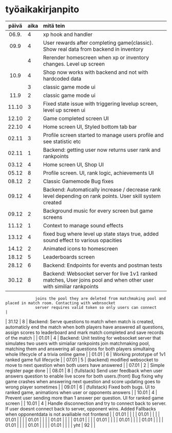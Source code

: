 # työaikakirjanpito

| päivä | aika | mitä tein                                                                                                           |
| :---: | :--- | :------------------------------------------------------------------------------------------------------------------ |
| 06.9. | 4    | xp hook and handler                                                                                                 |
| 09.9  | 4    | User rewards after completing game(classic). Show real data from backend in inventory                               |
|       | 4    | Rerender homescreen when xp or inventory changes. Level up screen                                                   |
| 10.9  | 4    | Shop now works with backend and not with hardcoded data                                                             |
|       | 3    | classic game mode ui                                                                                                |
| 11.9  | 2    | classic game mode ui                                                                                                |
| 11.10 | 3    | Fixed state issue with triggering levelup screen, level up screen ui                                                |
| 12.10 | 2    | Game completed screen UI                                                                                            |
| 22.10 | 4    | Home screen UI, Styled bottom tab bar                                                                               |
| 02.11 | 3    | Profile screen started to manage users profile and see statistic etc                                                |
| 02.11 | 1    | Backend: getting user now returns user rank and rankpoints                                                          |
| 03.12 | 4    | Home screen UI, Shop UI                                                                                             |
| 05.12 | 8    | Profile screen. UI, rank logic, achievements UI                                                                     |
| 08.12 | 2    | Classic Gamemode Bug fixes                                                                                          |
| 09.12 | 4    | Backend: Automatically increase / decrease rank level depending on rank points. User skill system created           |
| 09.12 | 2    | Background music for every screen but game screens                                                                  |
| 11.12 | 1    | Context to manage sound effects                                                                                     |
| 13.12 | 4    | fixed bug where level up state stays true, added sound effect to various opacities                                  |
| 14.12 | 2    | Animated icons to homescreen                                                                                        |
| 18.12 | 5    | Leaderboards screen                                                                                                 |
| 28.12 | 6    | Backend: Endpoints for events and postman tests                                                                     |
| 30.12 | 8    | Backend: Websocket server for live 1v1 ranked matches, User joins pool and when other user with similiar rankpoints |
                 joins the pool they are deleted from matchmaking pool and placed in match room. Contacting with webnsocket
                 server requires valid token so only users can connect                                                               |
| 31.12 | 8    | Backend: Serve questions to match when match is created, automaticly end the match when both players have answered
                 all questions, assign scores to leaderboard and mark match completed and save records of the match                  |
| 01.01 | 4    | Backend: Unit testing for websocket server that simulates two users with simialiar rankpoints join matchmaking pool,
                 matching them and answering all questions for both players simultaing whole lifecycle of a trivia online game       |
| 01.01 | 6    | Working prototype of 1v1 ranked game full lifecycle                                                                 |
| 07.01 | 5    | (backend) modified websocket to move to next question when both users have answered                                 |
| 07.01 | 2    | Simple register page done                                                                                           |
| 08.01 | 8    | (fullstack) Send user feedback when user answers question to enable live score for both users.(front) Bug fixing
                  why game crashes when answering next question and score updating goes to wrong player sometimes                    |
| 09.01 | 6    | (fullstack) Fixed both bugs. UI to ranked game, animations when user or opponents answers                           |
| 10.01 | 4    | Prevent user sending more than 1 answer per question. UI for ranked game screen                                     |
| 10.01 | 4    | Handle disconnection and try to connect back to server. If user doesnt connect back to server, opponent wins. Added
                 Fallbacks when opponentdata is not availiable not frontend                                                          |
| 01.01 |     |                                                               |
| 01.01 |     |                                                               |
| 01.01 |     |                                                               |
| 01.01 |     |                                                               |
| 01.01 |     |                                                               |
| 01.01 |     |                                                               |
| 01.01 |     |                                                               |
| 01.01 |     |                                                               |
| 01.01 |     |                                                               |
| 01.01 |     |                                                               |
| 01.01 |     |                                                               |
| 01.01 |     |                                                               |
| yht | 92 | |
